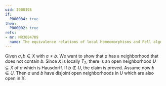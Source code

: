 ```yaml
---
uid: I000195
if:
  P000084: true
then:
  P000002: true
refs:
- mr: MR3084709
  name: The equivalence relations of local homeomorphisms and Fell algebras
---
```


Given $a,b\in X$ with $a\neq b$. We want to show that $a$ has a neighborhood that does not contain $b$. Since $X$ is locally $T_2$, there is an open neighborhood $U\subseteq X$ of $a$ which is Hausdorff. If $b\notin U$, the claim is proved. Assume now $b\in U$. Then $a$ und $b$ have disjoint open neighborhoods in $U$ which are also open in $X$.
